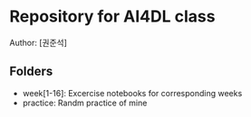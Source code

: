 # Repository for AI4DL class
Author: [권준석]

## Folders
* week[1-16]: Excercise notebooks for corresponding weeks
* practice: Randm practice of mine
